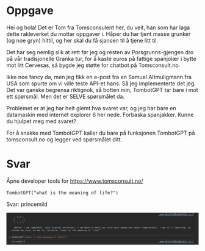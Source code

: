 # Oppgave

Hei og hola!
Det er Tom fra Tomsconsulent her, du veit, han som har laga dette rakleverket du mottar oppgaver i. Håper du har tjent masse grunker (og noe gryn) hittil, og her skal du få sjansen til å tjene litt til.

Det har seg nemlig slik at rett før jeg og resten av Porsgrunns-gjengen dro på vår tradisjonelle Granka tur, for å kaste euros på fattige spanjolær i bytte mot litt Cervesas, så bygde jeg støtte for chatbot på Tomsconsult.no.

Ikke noe fancy da, men jeg fikk en e-post fra en Samuel Altmuligmann fra USA som spurte om vi ville teste API-et hans. Så jeg implementerte det jeg. Det var ganske begrensa riktignok, så botten min, TombotGPT tar bare i mot ett spørsmål. Men det er SELVE spørsmålet da.

Problemet er at jeg har helt glemt hva svaret var, og jeg har bare en datamaskin med internet explorer 6 her nede. Forbaska spanjakker. Kunne du hjulpet meg med svaret?

For å snakke med TombotGPT kaller du bare på funksjonen TombotGPT på tomsconsult.no og legger ved spørsmålet ditt.

# Svar

Åpne developer tools for https://www.tomsconsult.no/

```
TombotGPT("what is the meaning of life?")
```

Svar: princemild

![svar](svar.png)
